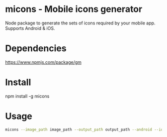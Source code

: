 # micons - Mobile icons generator

Node package to generate the sets of icons required by your mobile app. Supports Android & iOS. 

Dependencies
============

<a href="https://www.npmjs.com/package/gm">https://www.npmjs.com/package/gm</a>

Install
=======
npm install -g micons


Usage
=====
```bash
micons --image_path image_path --output_path output_path --android --ios

```
